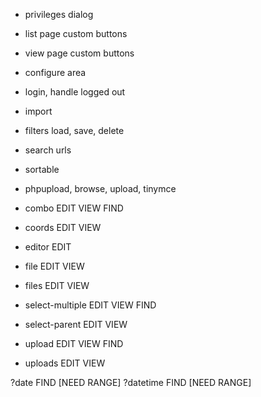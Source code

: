 - privileges dialog

- list page custom buttons
- view page custom buttons
- configure area
- login, handle logged out
- import
- filters load, save, delete
- search urls
- sortable
- phpupload, browse, upload, tinymce
- combo EDIT VIEW FIND

- coords EDIT VIEW
- editor EDIT
- file EDIT VIEW
- files EDIT VIEW

- select-multiple EDIT VIEW FIND
- select-parent EDIT VIEW
- upload EDIT VIEW FIND
- uploads EDIT VIEW

?date FIND [NEED RANGE]
?datetime FIND [NEED RANGE]